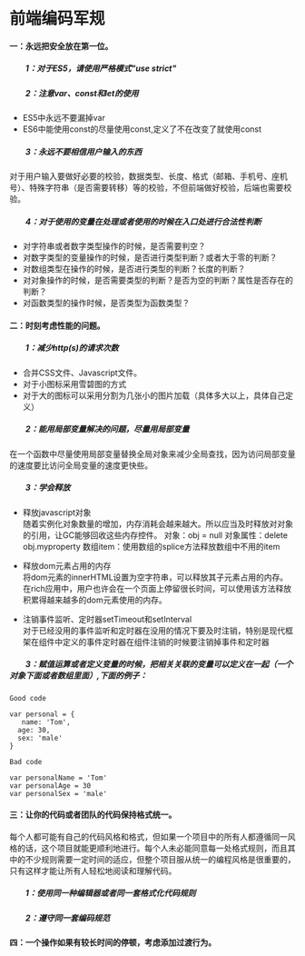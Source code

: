 # 前端编码军规

#### 一：永远把安全放在第一位。  
##### &emsp;&emsp;1：对于ES5，请使用严格模式"use strict"  
##### &emsp;&emsp;2：注意var、const和let的使用  
*  ES5中永远不要漏掉var
*  ES6中能使用const的尽量使用const,定义了不在改变了就使用const
##### &emsp;&emsp;3：永远不要相信用户输入的东西  
对于用户输入要做好必要的校验，数据类型、长度、格式（邮箱、手机号、座机号）、特殊字符串（是否需要转移）等的校验，不但前端做好校验，后端也需要校验。
##### &emsp;&emsp;4：对于使用的变量在处理或者使用的时候在入口处进行合法性判断
*  对字符串或者数字类型操作的时候，是否需要判空？
*  对数字类型的变量操作的时候，是否进行类型判断？或者大于零的判断？
*  对数组类型在操作的时候，是否进行类型的判断？长度的判断？
*  对对象操作的时候，是否需要类型的判断？是否为空的判断？属性是否存在的判断？
*  对函数类型的操作时候，是否类型为函数类型？

#### 二：时刻考虑性能的问题。  
##### &emsp;&emsp;1：减少http(s)的请求次数
* 合并CSS文件、Javascript文件。
* 对于小图标采用雪碧图的方式
* 对于大的图标可以采用分割为几张小的图片加载（具体多大以上，具体自己定义）
##### &emsp;&emsp;2：能用局部变量解决的问题，尽量用局部变量
在一个函数中尽量使用局部变量替换全局对象来减少全局查找，因为访问局部变量的速度要比访问全局变量的速度更快些。
##### &emsp;&emsp;3：学会释放  
*  释放javascript对象  
随着实例化对象数量的增加，内存消耗会越来越大。所以应当及时释放对对象的引用，让GC能够回收这些内存控件。 对象：obj = null 对象属性：delete obj.myproperty 数组item：使用数组的splice方法释放数组中不用的item

* 释放dom元素占用的内存  
将dom元素的innerHTML设置为空字符串，可以释放其子元素占用的内存。在rich应用中，用户也许会在一个页面上停留很长时间，可以使用该方法释放积累得越来越多的dom元素使用的内存。  

* 注销事件监听、定时器setTimeout和setInterval  
对于已经没用的事件监听和定时器在没用的情况下要及时注销，特别是现代框架在组件中定义的事件定时器在组件注销的时候要注销掉事件和定时器  

##### &emsp;&emsp;3：赋值运算或者定义变量的时候，把相关关联的变量可以定义在一起（一个对象下面或者数组里面）,下面的例子：    	
 ```
Good code

var personal = {
	name: 'Tom',
   age: 30,
   sex: 'male'
} 
```
 ```
Bad code

var personalName = 'Tom' 
var personalAge = 30 
var personalSex = 'male' 
```
#### 三：让你的代码或者团队的代码保持格式统一。  
每个人都可能有自己的代码风格和格式，但如果一个项目中的所有人都遵循同一风格的话，这个项目就能更顺利地进行。每个人未必能同意每一处格式规则，而且其中的不少规则需要一定时间的适应，但整个项目服从统一的编程风格是很重要的，只有这样才能让所有人轻松地阅读和理解代码。  
##### &emsp;&emsp;1：使用同一种编辑器或者同一套格式化代码规则 
##### &emsp;&emsp;2：遵守同一套编码规范 
#### 四：一个操作如果有较长时间的停顿，考虑添加过渡行为。
